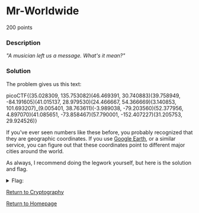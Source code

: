 # Mr-Worldwide
200 points

### Description
*"A musician left us a message. What's it mean?"*

### Solution
The problem gives us this text:

picoCTF{(35.028309, 135.753082)(46.469391, 30.740883)(39.758949, -84.191605)(41.015137, 28.979530)(24.466667, 54.366669)(3.140853, 101.693207)_(9.005401, 38.763611)(-3.989038, -79.203560)(52.377956, 4.897070)(41.085651, -73.858467)(57.790001, -152.407227)(31.205753, 29.924526)}

If you've ever seen numbers like these before, you probably recognized that they are geographic coordinates. If you use [Google Earth](https://www.google.com/earth/), 
or a similar service, you can figure out that these coordinates point to different major cities around the world.

As always, I recommend doing the legwork yourself, but here is the solution and flag.
<details>
  <summary>Flag:</summary>
  
  K - Kyoto
  
  O - Odesa
  
  D - Dayton
  
  I - Istanbul
  
  A - Abu Dhabi
  
  K - Kuala Lumpur
  
  A - Addis Ababa
  
  L - Loja
  
  A - Amsterdam
  
  S - Sleepy Holly
  
  K - Kodiak
  
  A - Alexandria
  
  picoCTF{KODIAK_ALASKA}
</details>

[Return to Cryptography](https://github.com/sdvickers98/picoCTF-2019-Walkthrough/blob/master/cryptography/%230%20-%20Cryptography%20Home%20Page.md)

[Return to Homepage](https://github.com/sdvickers98/picoCTF-2019-Walkthrough)
